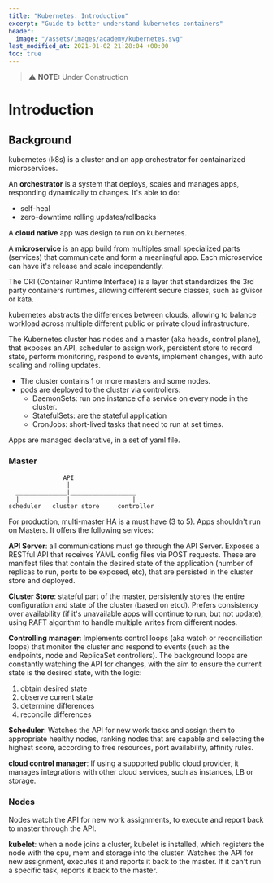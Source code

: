```yaml
---
title: "Kubernetes: Introduction"
excerpt: "Guide to better understand kubernetes containers"
header:
  image: "/assets/images/academy/kubernetes.svg"
last_modified_at: 2021-01-02 21:28:04 +00:00
toc: true
---
```


> :warning: **NOTE:** Under Construction

# Introduction

## Background

kubernetes (k8s) is a cluster and an app orchestrator for containarized microservices.

An **orchestrator** is a system that deploys, scales and manages apps, responding dynamically to changes.
It's able to do:
* self-heal
* zero-downtime rolling updates/rollbacks

A **cloud native** app was design to run on kubernetes.

A **microservice** is an app build from multiples small specialized parts (services) that communicate and form a meaningful app.
Each microservice can have it's release and scale independently.

The CRI (Container Runtime Interface) is a layer that standardizes the 3rd party containers runtimes, allowing different secure classes, such as gVisor or kata.

kubernetes abstracts the differences between clouds, allowing to balance workload across multiple different public or private cloud infrastructure.


The Kubernetes cluster has nodes and a master (aka heads, control plane), that exposes an API, scheduler to assign work, persistent store to record state, perform monitoring, respond to events, implement changes, with auto scaling and rolling updates.

* The cluster contains 1 or more masters and some nodes.
* pods are deployed to the cluster via controllers:
  * DaemonSets: run one instance of a service on every node in the cluster.
  * StatefulSets: are the stateful application  
  * CronJobs: short-lived tasks that need to run at set times.

Apps are managed declarative, in a set of yaml file.


### Master

```
               API
                |
  ______________|__________________
  |             |                 |
scheduler   cluster store     controller
```

For production, multi-master HA is a must have (3 to 5).
Apps shouldn't run on Masters. It offers the following services:

**API Server**: all communications must go through the API Server. Exposes a RESTful API that receives YAML config files via POST requests.
These are manifest files that contain the desired state of the application (number of replicas to run, ports to be exposed, etc), that are persisted in the cluster store and deployed.

**Cluster Store**: stateful part of the master, persistently stores the entire configuration and state of the cluster (based on etcd).
Prefers consistency over availability (if it's unavailable apps will continue to run, but not update), using RAFT algorithm to handle multiple writes from different nodes.

**Controlling manager**: Implements control loops (aka watch or reconciliation loops) that monitor the cluster and respond to events (such as the endpoints, node and ReplicaSet controllers). The background loops are constantly watching the API for changes, with the aim to ensure the current state is the desired state, with the logic:
1. obtain desired state
2. observe current state
3. determine differences
4. reconcile  differences

**Scheduler**: Watches the API for new work tasks and assign them to appropriate healthy nodes, ranking nodes that are capable and selecting the highest score, according to free resources, port availability, affinity rules.

**cloud control manager**: If using a supported public cloud provider, it manages integrations with other cloud services, such as instances, LB or storage.

### Nodes

Nodes watch the API for new work assignments, to execute and report back to master through the API.

**kubelet**:  when a node joins a cluster, kubelet is installed, which registers the node with the cpu, mem and storage into the cluster.
Watches the API for new assignment, executes it and reports it back to the master. If it can't run a specific task, reports it back to the master.
